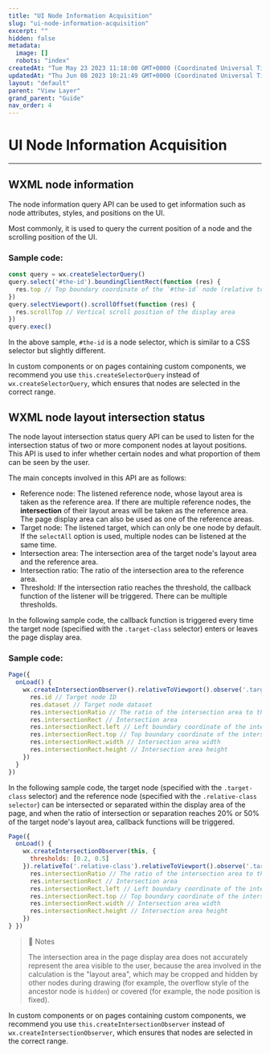 ```yaml
---
title: "UI Node Information Acquisition"
slug: "ui-node-information-acquisition"
excerpt: ""
hidden: false
metadata: 
  image: []
  robots: "index"
createdAt: "Tue May 23 2023 11:18:00 GMT+0000 (Coordinated Universal Time)"
updatedAt: "Thu Jun 08 2023 10:21:49 GMT+0000 (Coordinated Universal Time)"
layout: "default"
parent: "View Layer"
grand_parent: "Guide"
nav_order: 4
---
```

# UI Node Information Acquisition 
*** 
## WXML node information

The node information query API can be used to get information such as node attributes, styles, and positions on the UI.

Most commonly, it is used to query the current position of a node and the scrolling position of the UI.

### Sample code:

```javascript
const query = wx.createSelectorQuery()
query.select('#the-id').boundingClientRect(function (res) {
  res.top // Top boundary coordinate of the `#the-id` node (relative to the display area)
})
query.selectViewport().scrollOffset(function (res) {
  res.scrollTop // Vertical scroll position of the display area
})
query.exec()
```

In the above sample, `#the-id` is a node selector, which is similar to a CSS selector but slightly different.

In custom components or on pages containing custom components, we recommend you use `this.createSelectorQuery` instead of `wx.createSelectorQuery`, which ensures that nodes are selected in the correct range.

## WXML node layout intersection status

The node layout intersection status query API can be used to listen for the intersection status of two or more component nodes at layout positions. This API is used to infer whether certain nodes and what proportion of them can be seen by the user.

The main concepts involved in this API are as follows:

- Reference node: The listened reference node, whose layout area is taken as the reference area. If there are multiple reference nodes, the **intersection** of their layout areas will be taken as the reference area. The page display area can also be used as one of the reference areas.
- Target node: The listened target, which can only be one node by default. If the `selectAll` option is used, multiple nodes can be listened at the same time.
- Intersection area: The intersection area of the target node's layout area and the reference area.
- Intersection ratio: The ratio of the intersection area to the reference area.
- Threshold: If the intersection ratio reaches the threshold, the callback function of the listener will be triggered. There can be multiple thresholds.

In the following sample code, the callback function is triggered every time the target node (specified with the `.target-class` selector) enters or leaves the page display area.

### Sample code:

```javascript
Page({
  onLoad() {
    wx.createIntersectionObserver().relativeToViewport().observe('.target-class', (res) => {
      res.id // Target node ID
      res.dataset // Target node dataset
      res.intersectionRatio // The ratio of the intersection area to the layout area of the target node
      res.intersectionRect // Intersection area
      res.intersectionRect.left // Left boundary coordinate of the intersection area
      res.intersectionRect.top // Top boundary coordinate of the intersection area
      res.intersectionRect.width // Intersection area width
      res.intersectionRect.height // Intersection area height
	}) 
  }
})
```

In the following sample code, the target node (specified with the `.target-class` selector) and the reference node (specified with the `.relative-class selector`) can be intersected or separated within the display area of the page, and when the ratio of intersection or separation reaches 20% or 50% of the target node's layout area, callback functions will be triggered.

```javascript
Page({
  onLoad() {
    wx.createIntersectionObserver(this, {
      thresholds: [0.2, 0.5]
    }).relativeTo('.relative-class').relativeToViewport().observe('.target-class', (res) => {
      res.intersectionRatio // The ratio of the intersection area to the layout area of the target node
      res.intersectionRect // Intersection area
      res.intersectionRect.left // Left boundary coordinate of the intersection area
      res.intersectionRect.top // Top boundary coordinate of the intersection area
      res.intersectionRect.width // Intersection area width
      res.intersectionRect.height // Intersection area height
    })
} })
```

> 📘 Notes
> 
> The intersection area in the page display area does not accurately represent the area visible to the user, because the area involved in the calculation is the "layout area", which may be cropped and hidden by other nodes during drawing (for example, the overflow style of the ancestor node is `hidden`) or covered (for example, the node position is fixed).

In custom components or on pages containing custom components, we recommend you use `this.createIntersectionObserver` instead of `wx.createIntersectionObserver`, which ensures that nodes are selected in the correct range.
